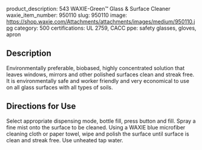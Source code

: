 product_description: 543 WAXIE-Green™ Glass & Surface Cleaner
waxie_item_number: 950110
slug: 950110
image: https://shop.waxie.com/Attachments/attachments/images/medium/950110.jpg
category: 500
certifications: UL 2759, CACC
ppe: safety glasses, gloves, apron

## Description
Environmentally preferable, biobased, highly concentrated solution that leaves windows, mirrors and other polished surfaces clean and streak free. It is environmentally safe and worker friendly and very economical to use on all glass surfaces with all types of soils.

## Directions for Use

Select appropriate dispensing mode, bottle fill, press button and fill.
Spray a fine mist onto the surface to be cleaned. Using a WAXIE blue microfiber cleaning cloth or paper towel, wipe and polish the surface until surface is clean and streak free. Use unheated tap water.

